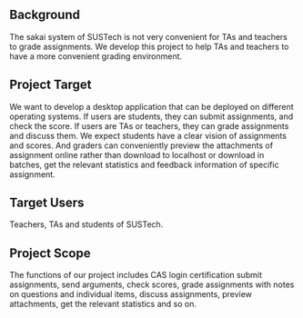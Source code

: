 ## Background

The sakai system of SUSTech is not very convenient for TAs and
teachers to grade assignments. We develop this project to help
TAs and teachers to have a more convenient grading environment.

## Project Target

We want to develop a desktop application that can be deployed
on different operating systems. If users are students, they
can submit assignments, and check the score. If users are TAs
or teachers, they can grade assignments and discuss them.
We expect students have a clear vision of assignments and scores.
And graders can conveniently preview the attachments of assignment
online rather than download to localhost or download in batches,
get the relevant statistics and feedback information of specific
assignment.

## Target Users

Teachers, TAs and students of SUSTech.

## Project Scope

The functions of our project includes CAS login certification
submit assignments, send arguments, check scores, grade assignments
with notes on questions and individual items, discuss assignments,
preview attachments, get the relevant statistics and so on.